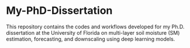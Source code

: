 # My-PhD-Dissertation
This repository contains the codes and workflows developed for my Ph.D. dissertation at the University of Florida on multi-layer soil moisture (SM) estimation, forecasting, and downscaling using deep learning models.
